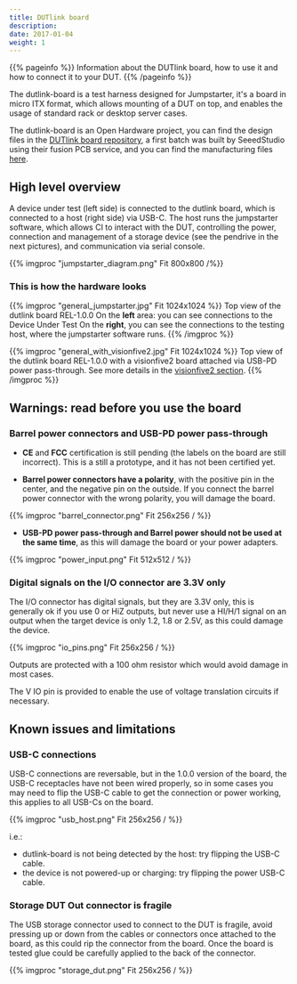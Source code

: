 ```yaml
---
title: DUTlink board
description:
date: 2017-01-04
weight: 1
---
```


{{% pageinfo %}}
Information about the DUTlink board, how to use it and how to connect it to your DUT.
{{% /pageinfo %}}

The dutlink-board is a test harness designed for Jumpstarter, it's a board in micro ITX
format, which allows mounting of a DUT on top, and enables the usage of standard rack or desktop
server cases.

The dutlink-board is an Open Hardware project, you can find the design files in the
[DUTlink board repository](https://github.com/jumpstarter-dev/dutlink-board), a first batch
was built by SeeedStudio using their fusion PCB service, and you can find the manufacturing files
[here](https://github.com/jumpstarter-dev/dutlink-board/tree/main/hardware/manufacturing/1.0.0).

## High level overview
A device under test (left side) is connected to the dutlink board, which is connected to a
host (right side) via USB-C. The host runs the jumpstarter software, which allows CI to
interact with the DUT, controlling the power, connection and management of a storage device
(see the pendrive in the next pictures), and communication via serial console.

{{% imgproc "jumpstarter_diagram.png" Fit 800x800 /%}}

### This is how the hardware looks

{{% imgproc "general_jumpstarter.jpg" Fit 1024x1024 %}}
Top view of the dutlink board REL-1.0.0
On the **left** area: you can see connections to the Device Under Test
On the **right**, you can see the connections to the testing
host, where the jumpstarter software runs.
{{% /imgproc %}}

{{% imgproc "general_with_visionfive2.jpg" Fit 1024x1024 %}}
Top view of the dutlink board REL-1.0.0 with a visionfive2 board attached
via USB-PD power pass-through. See more details in the [visionfive2 section](visionfive2/).
{{% /imgproc %}}

## Warnings: read before you use the board

### Barrel power connectors and USB-PD power pass-through

* **CE** and **FCC** certification is still pending (the labels on the board are still incorrect). This is a still a prototype, and it has not been certified yet.

* **Barrel power connectors have a polarity**, with the positive pin in the center, and the negative pin on the outside. If you connect the barrel power connector with the wrong polarity, you will damage the board.

{{% imgproc "barrel_connector.png" Fit 256x256 / %}}

* **USB-PD power pass-through and Barrel power should not be used at the same time**, as this will damage the board or your power adapters.

{{% imgproc "power_input.png" Fit 512x512 / %}}

### Digital signals on the I/O connector are 3.3V only
The I/O connector has digital signals, but they are 3.3V only, this is generally ok if you use 0 or HiZ outputs,
but never use a HI/H/1 signal on an output when the target device is only 1.2, 1.8 or 2.5V, as this could damage the device.

{{% imgproc "io_pins.png" Fit 256x256 / %}}

Outputs are protected with a 100 ohm resistor which would avoid damage in most cases.

The V IO pin is provided to enable the use of voltage translation circuits if necessary.


## Known issues and limitations

### USB-C connections
USB-C connections are reversable, but in the 1.0.0 version of the board, the USB-C receptacles have not been wired properly, so in some cases you may need to flip the USB-C cable to get the connection or power working, this applies to all USB-Cs on the board.

{{% imgproc "usb_host.png" Fit 256x256 / %}}

i.e.:
 * dutlink-board is not being detected by the host: try flipping the USB-C cable.
 * the device is not powered-up or charging: try flipping the power USB-C cable.

### Storage DUT Out connector is fragile

The USB storage connector used to connect to the DUT is fragile, avoid pressing up or down
from the cables or connectors once attached to the board, as this could rip the connector
from the board. Once the board is tested glue could be carefully applied to the back of the connector.

{{% imgproc "storage_dut.png" Fit 256x256 / %}}



